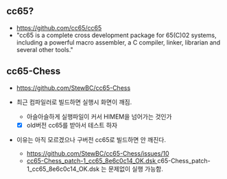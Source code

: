 
## cc65?

- https://github.com/cc65/cc65
- "cc65 is a complete cross development package for 65(C)02 systems, including a powerful macro assembler, a C compiler, linker, librarian and several other tools."


## cc65-Chess

- https://github.com/StewBC/cc65-Chess

- 최근 컴파일러로 빌드하면 실행시 화면이 깨짐.
  - 아슬아슬하게 실행파일이 커서 HIMEM을 넘어가는 것인가
  - [x] old버전 cc65를 받아서 테스트 하자

- 이유는 아직 모르겠으나 구버전 cc65로 빌드하면 안 깨진다.
  - https://github.com/StewBC/cc65-Chess/issues/10
  - [cc65-Chess_patch-1_cc65_8e6c0c14_OK.dsk ](https://github.com/StewBC/cc65-Chess/files/13883531/patch-1_builds.zip) c65-Chess_patch-1_cc65_8e6c0c14_OK.dsk 는 문제없이 실행 가능함.
